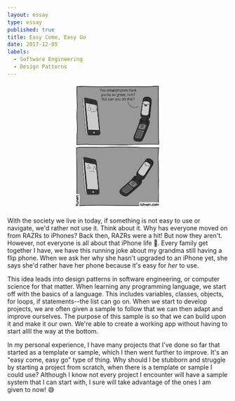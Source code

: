 ```yaml
---
layout: essay
type: essay
published: true
title: Easy Come, Easy Go
date: 2017-12-05
labels:
  - Software Engineering
  - Design Patterns
---
```


<center><img class="ui medium left floated image" src="../images/smartphone-vs-flip.gif" width="200px"></center>

With the society we live in today, if something is not easy to use or navigate, we'd rather not use it. Think about it. Why has everyone moved on from RAZRs to iPhones? Back then, RAZRs were a hit! But now they aren't. However, not everyone is all about that iPhone life 📱. Every family get together I have, we have this running joke about my grandma still having a flip phone. When we ask her why she hasn't upgraded to an iPhone yet, she says she'd rather have her phone because it's easy for *her* to use.

This idea leads into design patterns in software engineering, or computer science for that matter. When learning any programming language, we start off with the basics of a language. This includes variables, classes, objects, for loops, if statements--the list can go on. When we start to develop projects, we are often given a sample to follow that we can then adapt and improve ourselves. The purpose of this sample is so that we can build upon it and make it our own. We're able to create a working app without having to start allll the way at the bottom.

In my personal experience, I have many projects that I've done so far that started as a template or sample, which I then went further to improve. It's an "easy come, easy go" type of thing. Why should I be stubborn and struggle by starting a project from scratch, when there is a template or sample I could use? Although I know not every project I encounter will have a sample system that I can start with, I sure will take advantage of the ones I am given to now! 😅
